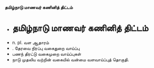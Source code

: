 **தமிழ்நாடு மாணவர் கணினித் திட்டம்**
- # தமிழ்நாடு மாணவர் கணினித் திட்டம்
- n. pl. வள ஆதாரம்
- . தேரவை நிரப்பு வகைதுறை வாய்ப்பு
- பணந் திரட்டு வகைமுறை வாய்ப்புகள்
- நாடு முதலிய வற்றின் வகையில் வன்மை வளவாய்ப்புத் தொகுதி.

